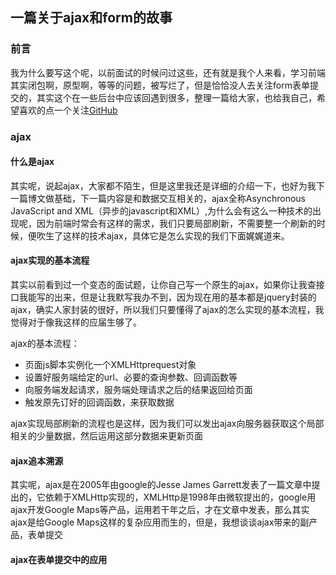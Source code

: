 ## 一篇关于ajax和form的故事
### 前言
我为什么要写这个呢，以前面试的时候问过这些，还有就是我个人来看，学习前端其实闭包啊，原型啊，等等的问题，被写烂了，但是恰恰没人去关注form表单提交的，其实这个在一些后台中应该回遇到很多，整理一篇给大家，也给我自己，希望喜欢的点一个关注[GitHub](https://github.com/laihuamin/JS-total)
### ajax

#### 什么是ajax

其实呢，说起ajax，大家都不陌生，但是这里我还是详细的介绍一下，也好为我下一篇博文做基础，下一篇内容是和数据交互相关的，ajax全称Asynchronous JavaScript and XML（异步的javascript和XML）,为什么会有这么一种技术的出现呢，因为前端时常会有这样的需求，我们只要局部刷新，不需要整一个刷新的时候，便吹生了这样的技术ajax，具体它是怎么实现的我们下面娓娓道来。

#### ajax实现的基本流程

其实以前看到过一个变态的面试题，让你自己写一个原生的ajax，如果你让我查接口我能写的出来，但是让我默写我办不到，因为现在用的基本都是jquery封装的ajax，确实人家封装的很好，所以我们只要懂得了ajax的怎么实现的基本流程，我觉得对于像我这样的应届生够了。

ajax的基本流程：
- 页面js脚本实例化一个XMLHttprequest对象
- 设置好服务端给定的url、必要的查询参数、回调函数等
- 向服务端发起请求，服务端处理请求之后的结果返回给页面
- 触发原先订好的回调函数，来获取数据

ajax实现局部刷新的流程也是这样，因为我们可以发出ajax向服务器获取这个局部相关的少量数据，然后运用这部分数据来更新页面

#### ajax追本溯源
其实呢，ajax是在2005年由google的Jesse James Garrett发表了一篇文章中提出的，它依赖于XMLHttp实现的，XMLHttp是1998年由微软提出的，google用ajax开发Google Maps等产品，运用若干年之后，才在文章中发表，那么其实ajax是给Google Maps这样的复杂应用而生的，但是，我想谈谈ajax带来的副产品，表单提交

#### ajax在表单提交中的应用




